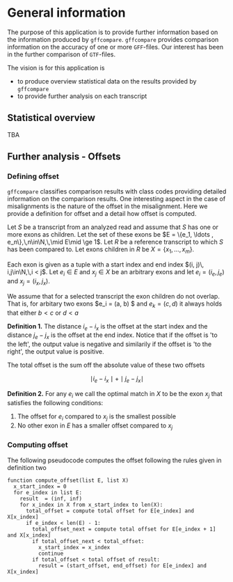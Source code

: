 # General information

The purpose of this application is to provide further information based on the information produced by `gffcompare`. `gffcompare` provides comparison information on the accuracy of one or more `GFF`-files. Our interest has been in the further comparison of `GTF`-files.  

The vision is for this application is 

- to produce overview statistical data on the results provided by `gffcompare` 
- to provide further analysis on each transcript


## Statistical overview

TBA

## Further analysis - Offsets

### Defining offset

`gffcompare` classifies comparison results with class codes providing detailed information on the comparison results. One interesting aspect in the case of misalignments is the nature of the offset in the misalignment. Here we provide a definition for offset and a detail how offset is computed. 

Let $S$ be  a transcript from an analyzed read and assume that $S$ has one or more exons as children. Let the set of these exons be $E = \{e_1, \ldots , e_n\},\,n\in\N,\,\mid E\mid \ge 1$. Let $R$ be a reference transcript to which $S$ has been compared to. Let exons children in $R$ be $X = \{x_1, \ldots, x_m\}$. 

Each exon is given as a tuple with a start index and end index $(i, j)\, i,j\in\N,\,i < j$. Let $e_i\in E$ and $x_j\in X$ be an arbitrary exons and let $e_i = (i_e, j_e)$ and $x_j = (i_x, j_x)$.  

We assume that for a selected transcript the exon children do not overlap. That is, for arbitary two exons $e_i = (a, b) $ and $e_k = (c, d)$ it always holds that either $b < c$ or $d < a$

**Definition 1.** The distance $i_e - i_x$ is the offset at the start index and the distance $j_e - j_x$ is the offset at the end index. Notice that if the offset is 'to the left', the output value is negative and similarily if the offset is 'to the right', the output value is positive.   

The total offset is the sum off the absolute value of these two offsets

$$ \mid i_e - i_x \mid + \mid j_e - j_x \mid $$

**Definition 2.** For any $e_i$ we call the optimal match in $X$ to be the exon $x_j$ that satisfies the following conditions: 

1. The offset for $e_i$ compared to $x_j$ is the smallest possible
2. No other exon in $E$ has a smaller offset compared to $x_j$


### Computing offset

The following pseudocode computes the offset following the rules given in definition two

```
function compute_offset(list E, list X)
  x_start_index = 0
  for e_index in list E:
    result  = (inf, inf)
    for x_index in X from x_start_index to len(X):
      total_offset = compute total offset for E[e_index] and X[x_index] 
      if e_index < len(E) - 1:
        total_offset_next = compute total offset for E[e_index + 1] and X[x_index]
        if total_offset_next < total_offset:
          x_start_index = x_index
          continue
        if total_offset < total offset of result:
          result = (start_offset, end_offset) for E[e_index] and X[x_index]
        
              

```